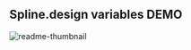 ## Spline.design variables DEMO

![readme-thumbnail]("https://github.com/rvkoon/spline-variables-demo/thumb.png")
